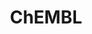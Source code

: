 ---
layout: default
bigquery: https://console.cloud.google.com/bigquery?p=patents-public-data&d=ebi_chembl&page=dataset
citation: '"The ChEMBL database in 2017." Anna Gaulton, Anne Hersey, Michał Nowotka,
  A Patrícia Bento, Jon Chambers, David Mendez, Prudence Mutowo, Francis Atkinson,
  Louisa J Bellis, Elena Cibrián-Uhalte, Mark Davies, Nathan Dedman, Anneli Karlsson,
  María Paula Magariños, John P Overington, George Papadatos, Ines Smit, Andrew R
  Leach Nucleic acids Research (2017) 45 (Database Issue), D945-D954'
contributors: European Bioinformatics Institute
cost: None
description: ChEMBL Data is a manually curated database of small molecules used in
  drug discovery, including information about existing patented drugs.
documentation: 'schema: https://www.ebi.ac.uk/chembl/db_schema


  '
last_edit: 04/09/2022, 12:48:31
location: https://console.cloud.google.com/marketplace/product/google_patents_public_datasets/chembl
maintained_by: EMBL-EBI, an outstation of European Molecular Biology Laboratory
related_publications: '

  ChEMBL: towards direct deposition of bioassay data.


  Mendez D, Gaulton A, Bento AP, Chambers J, De Veij M, Félix E, Magariños MP, Mosquera
  JF, Mutowo P, Nowotka M, Gordillo-Marañón M, Hunter F, Junco L, Mugumbate G, Rodriguez-Lopez
  M, Atkinson F, Bosc N, Radoux CJ, Segura-Cabrera A, Hersey A, Leach AR.


  — Nucleic Acids Res. 2019; 47(D1):D930-D940. doi: 10.1093/nar/gky1075

  '
schema_fields:
- parenteral
- level2_description
- curated_by
- lle
- variant_id
- standard_inchi
- chembl_id
- level1
- predbind_id
- rgid
- molecular_mechanism
- relation
- ddd_value
- parent_type
- molecular_species
- mc_organism
- metref_id
- warning_type
- first_in_class
- published_relation
- protein_class_synonym
- target_mapping
- published_value
- molfile
- downgraded
- frac_code
- doi
- job_id
- acd_most_bpka
- bao_endpoint
- met_id
- version
- assay_strain
- l2
- product_id
- standard_units
- clo_id
- mechanism_comment
- aspect
- year
- active_ingredient
- activity_comment
- pchembl_value
- indication_class
- issue
- comp_go_id
- mw_freebase
- mutation
- path
- trade_name
- l6
- oral
- major_class
- indref_id
- ingredient
- hbd_lipinski
- full_molformula
- alert_name
- num_ro5_violations
- drug_product_flag
- tax_id
- last_page
- volume
- assay_class_id
- l3
- level1_description
- ass_cls_map_id
- company
- canonical_smiles
- uo_units
- patent_expire_date
- assay_tax_id
- le
- acd_logd
- applicant_full_name
- component_type
- qed_weighted
- sequence
- warning_class
- potential_duplicate
- met_comment
- caloha_id
- data_validity_comment
- cx_logp
- mc_tax_id
- pref_name
- parent_id
- ref_type
- src_description
- res_stem_id
- max_phase
- molsyn_id
- level4
- accession
- standard_upper_value
- drug_record_id
- molecule_type
- domain_description
- class_level
- smarts
- description
- compound_name
- last_active
- active_molregno
- level5
- selectivity_comment
- title
- l4
- domain_name
- qudt_units
- mc_target_name
- parent_molregno
- toid
- assay_id
- topical
- type
- research_stem
- withdrawn_year
- irac_code
- targrel_id
- level3_description
- prod_pat_id
- who_extra
- warnref_id
- cell_source_tax_id
- log_id
- l8
- assay_cell_type
- isoform
- cpd_str_alert_id
- mecref_id
- activity_count
- domain_id
- cx_logd
- frac_class_id
- curation_comment
- cell_name
- name
- relationship_desc
- mol_atc_id
- upper_value
- drugind_id
- mol_hrac_id
- pathway_id
- aidx
- mol_irac_id
- updated_by
- hbd
- actsm_id
- natural_product
- chirality
- usan_stem_id
- route
- warning_description
- structure_type
- species_group_flag
- ad_type
- std_act_id
- ddd_admr
- hrac_code
- num_lipinski_ro5_violations
- published_units
- record_id
- published_type
- prediction_method
- cell_source_organism
- status
- formulation_id
- activity_id
- standard_flag
- units
- bto_id
- priority
- creation_date
- hrac_class_id
- mc_target_type
- patent_id
- entity_id
- l1
- direct_interaction
- warning_id
- orig_description
- source_domain_id
- smid
- cell_description
- definition
- mesh_id
- country
- tissue_id
- target_type
- efo_term
- hba_lipinski
- polymer_flag
- component_id
- first_approval
- biocomp_id
- compsyn_id
- normal_range_max
- ddd_id
- max_phase_for_ind
- publication_number
- entity_type
- site_id
- level3
- journal
- uberon_id
- mec_id
- sequence_md5sum
- result_flag
- assay_category
- submission_date
- cx_most_apka
- cell_id
- idx
- ddd_units
- usan_stem_definition
- compound_key
- related_tid
- full_mwt
- prodrug
- bei
- innovator_company
- short_name
- abstract
- cell_ontology_id
- enzyme_name
- component_synonym
- assay_test_type
- comp_class_id
- hba
- annotation
- cidx
- src_short_name
- syn_type
- doc_type
- met_conversion
- ref_url
- oc_id
- assay_tissue
- assay_organism
- sei
- rtb
- confidence_score
- who_name
- as_id
- efo_id
- level2
- strength
- label
- metabolite_record_id
- pubmed_id
- domain_type
- atc_code
- bao_id
- l5
- enzyme_tid
- ref_id
- assay_param_id
- disease_efficacy
- compd_id
- standard_text_value
- tid
- delist_flag
- standard_type
- relationship
- patent_no
- mol_frac_id
- homologue
- src_assay_id
- approval_date
- relationship_type
- usan_stem
- class_type
- protein_class_id
- mw_monoisotopic
- drug_substance_flag
- usan_year
- end_position
- targcomp_id
- organism
- standard_value
- dosed_ingredient
- mechanism_of_action
- ap_id
- db_version
- withdrawn_reason
- cellosaurus_id
- usan_substem
- comments
- tid_fixed
- acd_logp
- black_box_warning
- ro3_pass
- target_desc
- cl_lincs_id
- heavy_atoms
- standard_relation
- assay_type
- molregno
- ridx
- go_id
- stem_class
- warning_year
- subgroup
- synonyms
- protclasssyn_id
- site_residues
- dosage_form
- mc_target_accession
- doc_id
- ddd_comment
- parameter_value
- normal_range_min
- therapeutic_flag
- source
- availability_type
- warning_country
- assay_desc
- src_id
- substrate_record_id
- chebi_par_id
- tbl
- level4_description
- psa
- withdrawn_country
- bao_format
- alert_id
- stat
- action_type
- co_stem_id
- pathway_key
- l7
- protein_class_desc
- src_compound_id
- cell_source_tissue
- authors
- inorganic_flag
- start_position
- cx_most_bpka
- confidence
- num_alerts
- site_name
- assay_subcellular_fraction
- stem
- acd_most_apka
- db_source
- helm_notation
- value
- alogp
- aromatic_rings
- irac_class_id
- previous_company
- patent_use_code
- first_page
- withdrawn_flag
- set_name
- parameter_type
- standard_inchi_key
- alert_set_id
- nda_type
- text_value
- mesh_heading
- sitecomp_id
- parent_go_id
- assay_source
- updated_on
- withdrawn_class
- binding_site_comment
shortname: chembl
tags:
- biotechnology
- health
- chemical
- bioinformatics
- medical
terms_of_use: CC BY-SA 3.0
title: ChEMBL
uuid: e232a192-965c-4ec9-904c-155b6dfe56c5
---